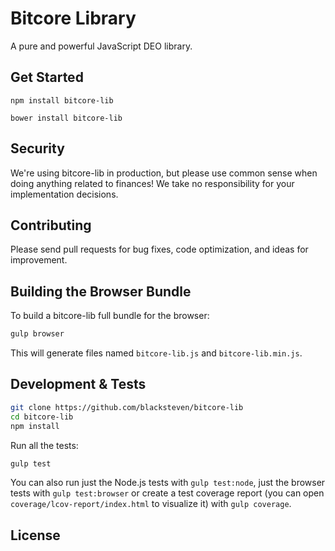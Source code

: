 Bitcore Library
=======

A pure and powerful JavaScript DEO library.


## Get Started

```
npm install bitcore-lib
```

```
bower install bitcore-lib
```

## Security

We're using bitcore-lib in production, but please use common sense when doing anything related to finances! We take no responsibility for your implementation decisions.



## Contributing

Please send pull requests for bug fixes, code optimization, and ideas for improvement. 

## Building the Browser Bundle

To build a bitcore-lib full bundle for the browser:

```sh
gulp browser
```

This will generate files named `bitcore-lib.js` and `bitcore-lib.min.js`.

## Development & Tests

```sh
git clone https://github.com/blacksteven/bitcore-lib
cd bitcore-lib
npm install
```

Run all the tests:

```sh
gulp test
```

You can also run just the Node.js tests with `gulp test:node`, just the browser tests with `gulp test:browser`
or create a test coverage report (you can open `coverage/lcov-report/index.html` to visualize it) with `gulp coverage`.

## License

